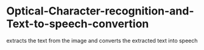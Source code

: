 # Optical-Character-recognition-and-Text-to-speech-convertion
extracts the text from the image and converts the extracted text into speech
